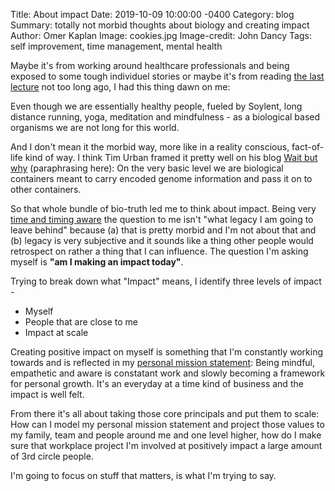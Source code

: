 Title:  About impact
Date:   2019-10-09 10:00:00 -0400
Category: blog
Summary:  totally not morbid thoughts about biology and creating impact 
Author: Omer Kaplan
Image: cookies.jpg
Image-credit: John Dancy
Tags: self improvement, time management, mental health

Maybe it's from working around healthcare professionals and being exposed to some tough individuel stories or maybe it's from reading [the last lecture](https://www.amazon.com/Last-Lecture-Randy-Pausch/dp/1401323251) not too long ago,  I had this thing dawn on me:

Even though we are essentially healthy people, fueled by Soylent, long distance running, yoga, meditation  and mindfulness - as a biological based organisms we are not long for this world.

And I don't mean it the morbid way, more like in a reality conscious, fact-of-life kind of way. I think Tim Urban framed it pretty well on his blog [Wait but why](https://waitbutwhy.com/2019/08/fire-light.html) (paraphrasing here): On the very basic level we are  biological containers meant to carry encoded genome information and pass it on to other containers.

So that whole bundle of bio-truth led me to think about impact. Being very [time and timing aware](https://slashproject.co/200words/2019/04/04/time-merchant.html) the question to me isn't "what legacy I am going to leave behind" because (a) that is pretty morbid and I'm not about that and (b) legacy is very subjective and it sounds like a thing other people would retrospect on rather a thing that I can influence. The question I'm asking myself is **"am I making an impact today"**.

Trying to break down what "Impact" means, I identify three levels of impact -

* Myself
* People that are close to me
* Impact at scale

Creating positive impact on myself is something that I'm constantly working towards and is reflected in my [personal mission statement](https://slashproject.co/meta/2019/03/09/mission-statement-20.html): Being mindful, empathetic and aware is constatant work and slowly becoming a framework for personal growth. It's an everyday at a time kind of business and the impact is well felt.

From there it's all about taking those core principals and put them to scale: How can I model my personal mission statement and project those values to my family, team and people around me and one level higher, how do I make sure that workplace project I'm involved at positively impact a large amount of 3rd circle people.

I'm going to focus on stuff that matters, is what I'm trying to say.
